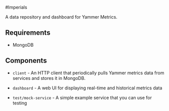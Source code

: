 #Imperials

A data repository and dashboard for Yammer Metrics.

## Requirements

* MongoDB

## Components

* `client` - An HTTP client that periodically pulls Yammer metrics data from services and stores it in MongoDB.

* `dashboard` - A web UI for displaying real-time and historical metrics data

* `test/mock-service` - A simple example service that you can use for testing

